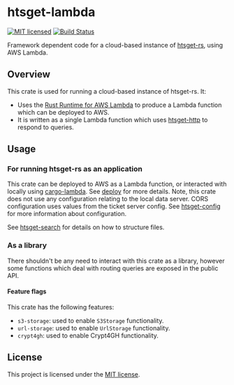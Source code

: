 # htsget-lambda

[![MIT licensed][mit-badge]][mit-url]
[![Build Status][actions-badge]][actions-url]

[mit-badge]: https://img.shields.io/badge/license-MIT-blue.svg
[mit-url]: https://github.com/umccr/htsget-rs/blob/main/LICENSE
[actions-badge]: https://github.com/umccr/htsget-rs/actions/workflows/action.yml/badge.svg
[actions-url]: https://github.com/umccr/htsget-rs/actions?query=workflow%3Atests+branch%3Amain

Framework dependent code for a cloud-based instance of [htsget-rs], using AWS Lambda.

[htsget-rs]: https://github.com/umccr/htsget-rs

## Overview

This crate is used for running a cloud-based instance of htsget-rs. It:
* Uses the [Rust Runtime for AWS Lambda][aws-lambda-rust-runtime] to produce a Lambda function which can be deployed to AWS.
* It is written as a single Lambda function which uses [htsget-http] to respond to queries.

[aws-lambda-rust-runtime]: https://github.com/awslabs/aws-lambda-rust-runtime
[htsget-http]: ../htsget-http

## Usage

### For running htsget-rs as an application

This crate can be deployed to AWS as a Lambda function, or interacted with locally using [cargo-lambda]. See [deploy] 
for more details. Note, this crate does not use any configuration relating to the local data server. CORS configuration
uses values from the ticket server config. See [htsget-config] for more information about configuration.

See [htsget-search] for details on how to structure files.

[cargo-lambda]: https://github.com/cargo-lambda/cargo-lambda
[deploy]: ../deploy
[htsget-search]: ../htsget-search
[htsget-config]: ../htsget-config

### As a library

There shouldn't be any need to interact with this crate as a library, however some functions which deal with
routing queries are exposed in the public API.

#### Feature flags

This crate has the following features:
* `s3-storage`: used to enable `S3Storage` functionality.
* `url-storage`: used to enable `UrlStorage` functionality.
* `crypt4gh`: used to enable Crypt4GH functionality.

## License

This project is licensed under the [MIT license][license].

[license]: LICENSE